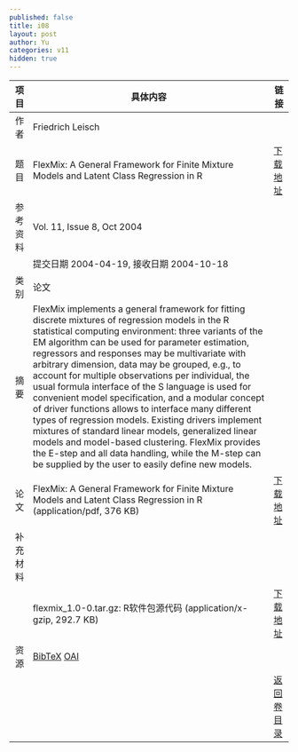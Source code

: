 ```yaml
---
published: false
title: i08
layout: post
author: Yu
categories: v11
hidden: true
---
```


| 项目 | 具体内容 | 链接 |
|---:|---|---|
| 作者 | Friedrich Leisch| |
| 题目 |FlexMix: A General Framework for Finite Mixture Models and Latent Class Regression in R | [下载地址](http://www.jstatsoft.org/v11/i08/paper) |
| 参考资料 |Vol. 11, Issue 8, Oct 2004 | |
| | 提交日期 2004-04-19, 接收日期 2004-10-18| | 
| 类别 | 论文| |
| 摘要 | FlexMix implements a general framework for fitting discrete mixtures of regression models in the R statistical computing environment: three variants of the EM algorithm can be used for parameter estimation, regressors and responses may be multivariate with arbitrary dimension, data may be grouped, e.g., to account for multiple observations per individual, the usual formula interface of the S language is used for convenient model specification, and a modular concept of driver functions allows to interface many different types of regression models. Existing drivers implement mixtures of standard linear models, generalized linear models and model-based clustering. FlexMix provides the E-step and all data handling, while the M-step can be supplied by the user to easily define new models.| |
| 论文 | FlexMix: A General Framework for Finite Mixture Models and Latent Class Regression in R  (application/pdf, 376 KB)| [下载地址](http://www.jstatsoft.org/v11/i08/paper) |
| 补充材料 | | |
| |flexmix_1.0-0.tar.gz: R软件包源代码  (application/x-gzip, 292.7 KB)|  [下载地址](http://www.jstatsoft.org/v11/i08/supp/1) |
| 资源 | [BibTeX](http://www.jstatsoft.org/v11/i08/bibtex) [OAI](http://www.jstatsoft.org/oai?verb=GetRecord&identifier=oai.jstatsoft/v11/i08&prefix=oai_dc)| |
| |  | [返回卷目录]({{site.baseurl}}/volume/v11.html) |